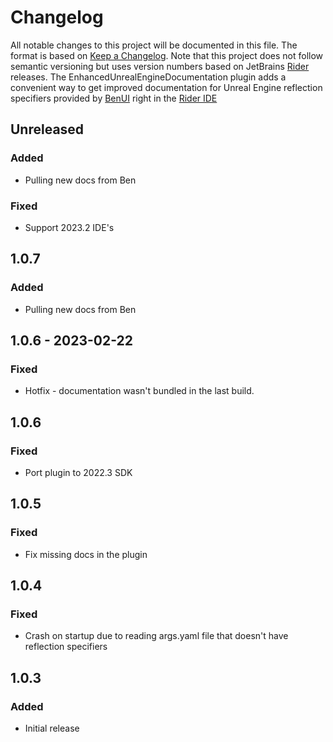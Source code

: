 # Changelog
All notable changes to this project will be documented in this file.
The format is based on [Keep a Changelog](https://keepachangelog.com/en/1.0.0). Note that this project does not follow
semantic versioning but uses version numbers based on JetBrains [Rider](https://www.jetbrains.com/rider/) releases.
The EnhancedUnrealEngineDocumentation plugin adds a convenient way to get improved documentation for Unreal Engine reflection specifiers provided by [BenUI](https://twitter.com/_benui) right in the [Rider IDE](https://www.jetbrains.com/rider/)

## Unreleased

### Added
- Pulling new docs from Ben

### Fixed
- Support 2023.2 IDE's

## 1.0.7

### Added
- Pulling new docs from Ben

## 1.0.6 - 2023-02-22

### Fixed
- Hotfix - documentation wasn't bundled in the last build.

## 1.0.6
### Fixed
- Port plugin to 2022.3 SDK

## 1.0.5

### Fixed
- Fix missing docs in the plugin

## 1.0.4

### Fixed
- Crash on startup due to reading args.yaml file that doesn't have reflection specifiers

## 1.0.3

### Added
- Initial release
